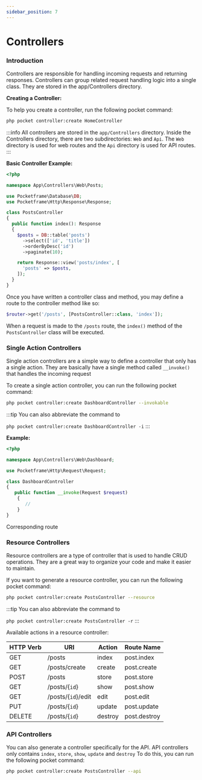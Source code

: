 ```yaml
---
sidebar_position: 7
---
```


# Controllers

### Introduction
Controllers are responsible for handling incoming requests and returning responses. Controllers can group related request handling logic into a single class. They are stored in the app/Controllers directory.

**Creating a Controller:**

To help you create a controller, run the following pocket command:
```bash
php pocket controller:create HomeController
```
:::info
All controllers are stored in the `app/Controllers` directory. Inside the Controllers directory, there are two subdirectories: `Web` and `Api`. The `Web` directory is used for web routes and the `Api` directory is used for API routes.
:::

**Basic Controller Example:**

```php showLineNumbers
<?php

namespace App\Controllers\Web\Posts;

use Pocketframe\Database\DB;
use Pocketframe\Http\Response\Response;

class PostsController
{
  public function index(): Response
  {
    $posts = DB::table('posts')
      ->select(['id', 'title'])
      ->orderByDesc('id')
      ->paginate(10);

    return Response::view('posts/index', [
      'posts' => $posts,
    ]);
  }
}
```

Once you have written a controller class and method, you may define a route to the controller method like so:


```php
$router->get('/posts', [PostsController::class, 'index']);
```
When a request is made to the `/posts` route, the `index()` method of the `PostsController` class will be executed.

### Single Action Controllers
Single action controllers are a simple way to define a controller that only has a single action. They are basically have a single method called `__invoke()` that handles the incoming request

To create a single action controller, you can run the following pocket command:
```bash
php pocket controller:create DashboardController --invokable
```
:::tip
You can also abbreviate the command to

`php pocket controller:create DashboardController -i`
:::

**Example:**

```php showLineNumbers
<?php

namespace App\Controllers\Web\Dashboard;

use Pocketframe\Http\Request\Request;

class DashboardController
{
   public function __invoke(Request $request)
    {
       //
    }
}
```

Corresponding route


### Resource Controllers
Resource controllers are a type of controller that is used to handle CRUD operations. They are a great way to organize your code and make it easier to maintain.

If you want to generate a resource controller, you can run the following pocket command:
```bash
php pocket controller:create PostsController --resource
```

:::tip
You can also abbreviate the command to

`php pocket controller:create PostsController -r`
:::


Available actions in a resource controller:

| HTTP Verb | URI             | Action  | Route Name   |
| --------- | --------------- | ------- | ------------ |
| GET       | /posts          | index   | post.index   |
| GET       | /posts/create    | create  | post.create  |
| POST      | /posts           | store   | post.store   |
| GET       | /posts/{`id`}      | show    | post.show    |
| GET       | /posts/{`id`}/edit | edit    | post.edit    |
| PUT       | /posts/{`id`}      | update  | post.update  |
| DELETE    | /posts/{`id`}      | destroy | post.destroy |

### API Controllers
You can also generate a controller specifically for the API. API controllers only contains `index`, `store`, `show`, `update` and `destroy` To do this, you can run the following pocket command:
```bash
php pocket controller:create PostsController --api
```
